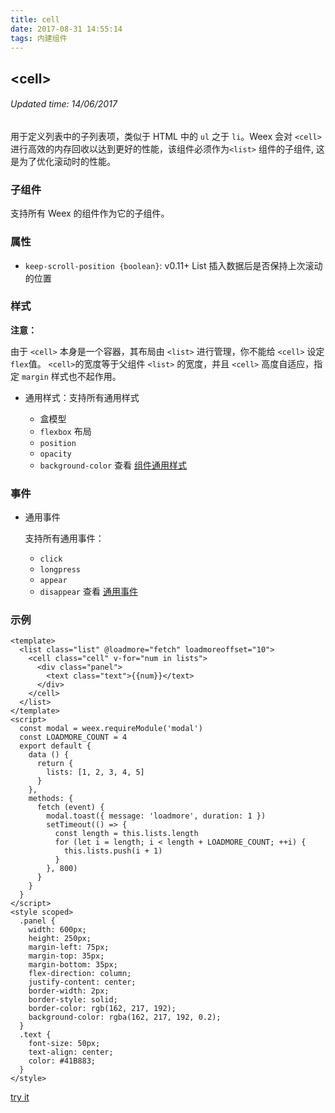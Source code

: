 ```yaml
---
title: cell
date: 2017-08-31 14:55:14
tags: 内建组件
---
```


## &#60;cell&#62;
###### Updated time: 14/06/2017
用于定义列表中的子列表项，类似于 HTML 中的 `ul` 之于 `li`。Weex 会对 `<cell>` 进行高效的内存回收以达到更好的性能，该组件必须作为`<list>` 组件的子组件, 这是为了优化滚动时的性能。

### 子组件
支持所有 Weex 的组件作为它的子组件。

### 属性
* `keep-scroll-position {boolean}`: v0.11+ List 插入数据后是否保持上次滚动的位置

### 样式
**注意：**

由于 `<cell>` 本身是一个容器，其布局由 `<list>` 进行管理，你不能给 `<cell>` 设定`flex`值。 `<cell>`的宽度等于父组件 `<list>` 的宽度，并且 `<cell>` 高度自适应，指定 `margin` 样式也不起作用。

* 通用样式：支持所有通用样式

  * 盒模型
  * `flexbox` 布局
  * `position`
  * `opacity`
  * `background-color`
  查看 [组件通用样式](/https://github.com//2017/08/24/Common-Style)

### 事件
* 通用事件

  支持所有通用事件：

  * `click`
  * `longpress`
  * `appear`
  * `disappear`
  查看 [通用事件](/https://github.com//2017/09/02/commonEvent)

### 示例
```
<template>
  <list class="list" @loadmore="fetch" loadmoreoffset="10">
    <cell class="cell" v-for="num in lists">
      <div class="panel">
        <text class="text">{{num}}</text>
      </div>
    </cell>
  </list>
</template>
<script>
  const modal = weex.requireModule('modal')
  const LOADMORE_COUNT = 4
  export default {
    data () {
      return {
        lists: [1, 2, 3, 4, 5]
      }
    },
    methods: {
      fetch (event) {
        modal.toast({ message: 'loadmore', duration: 1 })
        setTimeout(() => {
          const length = this.lists.length
          for (let i = length; i < length + LOADMORE_COUNT; ++i) {
            this.lists.push(i + 1)
          }
        }, 800)
      }
    }
  }
</script>
<style scoped>
  .panel {
    width: 600px;
    height: 250px;
    margin-left: 75px;
    margin-top: 35px;
    margin-bottom: 35px;
    flex-direction: column;
    justify-content: center;
    border-width: 2px;
    border-style: solid;
    border-color: rgb(162, 217, 192);
    background-color: rgba(162, 217, 192, 0.2);
  }
  .text {
    font-size: 50px;
    text-align: center;
    color: #41B883;
  }
</style>
```
[try it](http://dotwe.org/vue/d31c85e7cd2dc54fa098e920a5376c38)